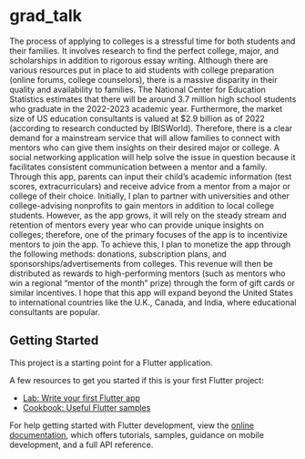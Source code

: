 # grad_talk

The process of applying to colleges is a stressful time for both students and their families. It involves research to find the perfect college, major, and scholarships in addition to rigorous essay writing. Although there are various resources put in place to aid students with college preparation (online forums, college counselors), there is a massive disparity in their quality and availability to families. The National Center for Education Statistics estimates that there will be around 3.7 million high school students who graduate in the 2022-2023 academic year. Furthermore, the market size of US education consultants is valued at $2.9 billion as of 2022 (according to research conducted by IBISWorld). Therefore, there is a clear demand for a mainstream service that will allow families to connect with mentors who can give them insights on their desired major or college.
	A social networking application will help solve the issue in question because it facilitates consistent communication between a mentor and a family. Through this app, parents can input their child’s academic information (test scores, extracurriculars) and receive advice from a mentor from a major or college of their choice. 
Initially, I plan to partner with universities and other college-advising nonprofits to gain mentors in addition to local college students. However, as the app grows, it will rely on the steady stream and retention of mentors every year who can provide unique insights on colleges; therefore, one of the primary focuses of the app is to incentivize mentors to join the app. To achieve this, I plan to monetize the app through the following methods: donations, subscription plans, and sponsorships/advertisements from colleges. This revenue will then be distributed as rewards to high-performing mentors (such as mentors who win a regional “mentor of the month” prize) through the form of gift cards or similar incentives. I hope that this app will expand beyond the United States to international countries like the U.K., Canada, and India, where educational consultants are popular.


## Getting Started

This project is a starting point for a Flutter application.

A few resources to get you started if this is your first Flutter project:

- [Lab: Write your first Flutter app](https://docs.flutter.dev/get-started/codelab)
- [Cookbook: Useful Flutter samples](https://docs.flutter.dev/cookbook)

For help getting started with Flutter development, view the
[online documentation](https://docs.flutter.dev/), which offers tutorials,
samples, guidance on mobile development, and a full API reference.
